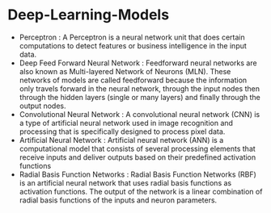 # Deep-Learning-Models
*  Perceptron :   A Perceptron is a neural network unit that does certain computations to detect features or business intelligence in the input data.
*  Deep Feed Forward Neural Network :    Feedforward neural networks are also known as Multi-layered Network of Neurons (MLN). These networks of models are called feedforward because the information only travels forward in the neural network, through the input nodes then through the hidden layers (single or many layers) and finally through the output nodes.
*  Convolutional Neural Network :  A convolutional neural network (CNN) is a type of artificial neural network used in image recognition and processing that is specifically designed to process pixel data.
*  Artificial Neural Network :  Artificial neural network (ANN) is a computational model that consists of several processing elements that receive inputs and deliver outputs based on their predefined activation functions
*  Radial Basis Function Networks :  Radial Basis Function Networks (RBF) is an artificial neural network that uses radial basis functions as activation functions. The output of the network is a linear combination of radial basis functions of the inputs and neuron parameters.
